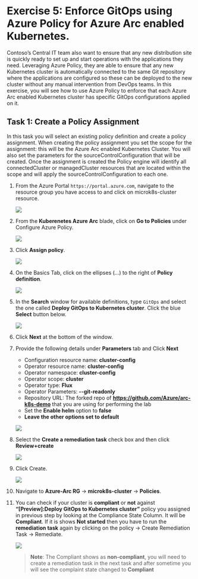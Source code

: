 # Exercise 5: Enforce GitOps using Azure Policy for Azure Arc enabled Kubernetes.
Contoso’s Central IT team also want to ensure that any new distribution site is quickly ready to set up and start operations with the applications they need. Leveraging Azure Policy, they are able to ensure that any new Kubernetes cluster is automatically connected to the same Git repository where the applications are configured so these can be deployed to the new cluster without any manual intervention from DevOps teams.
In this exercise, you will see how to use Azure Policy to enforce that each Azure Arc enabled Kubernetes cluster has specific GitOps configurations applied on it.

## Task 1: Create a Policy Assignment
In this task you will select an existing policy definition and create a policy assignment. When creating the policy assignment you set the scope for the assignment: this will be the Azure Arc enabled Kubernetes Cluster. You will also set the parameters for the sourceControlConfiguration that will be created. Once the assignment is created the Policy engine will identify all connectedCluster or managedCluster resources that are located within the scope and will apply the sourceControlConfiguration to each one.

1. From the Azure Portal ```https://portal.azure.com```, navigate to the resource group you have access to and click on microk8s-cluster resource. 

    ![](.././media/0151.png)

1. From the **Kuberenetes Azure Arc** blade, click on **Go to Policies** under Configure Azure Policy.

    ![](.././media/15.png)

1. Click **Assign policy**.

    ![](.././media/16.png)

1. On the Basics Tab, click on the ellipses (…) to the right of **Policy definition**.

    ![](.././media/17.png)

1. In the **Search** window for available definitions, type ```GitOps``` and select the one called **Deploy GitOps to Kubernetes cluster**.  Click the blue **Select** button below.

    ![](.././media/18.png)

1. Click **Next** at the bottom of the window.

1. Provide the following details under **Parameters** tab and Click **Next**
    - Configuration resource name: **cluster-config**
    - Operator resource name: **cluster-config**
    - Operator namespace: **cluster-config**
    - Operator scope: **cluster**
    - Operator type: **Flux**
    - Operator Parameters: **--git-readonly**
    - Repository URL: The forked repo of **https://github.com/Azure/arc-k8s-demo** that you are using for performing the lab
    - Set the **Enable helm** option to **false**
    - **Leave the other options set to default**
     
    ![](.././media/19.png)
   
1. Select the **Create a remediation task** check box and then click **Review+create** 

    ![](.././media/20.png)
     
1. Click Create.

    ![](.././media/21.png)

1. Navigate to **Azure-Arc RG** -> **microk8s-cluster** -> **Policies**.

1. You can check if your cluster is **compliant** or **not** against **“[Preview]:Deploy GitOps to Kubernetes cluster”** policy you assigned in previous step by looking at the Compliance State Column. It will be **Compliant**. If it is shows **Not started** then you have to run the **remediation task** again by clicking on the policy -> Create Remediation Task -> Remediate.

     ![](.././media/25.png)
     
   > **Note**: The Compliant shows as **non-compliant**, you will need to create a remediation task in the next task and after sometime you will see the complaint state changed to **Compliant**
   
